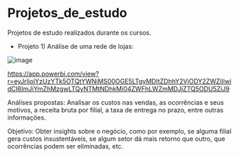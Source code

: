 # Projetos_de_estudo
Projetos de estudo realizados durante os cursos.

* Projeto 1) Análise de uma rede de lojas:

![image](https://user-images.githubusercontent.com/90691653/134807639-b17587f4-4855-4368-a48c-b573c4521e67.png)

https://app.powerbi.com/view?r=eyJrIjoiYzUzYTk5OTQtYWNiMS00OGE5LTgyMDItZDhhY2VjODY2ZWZiIiwidCI6ImJiYmZhMzgwLTQyNTMtNDhkMi04ZWFhLWZmMDJjZTQ5ODU5ZiJ9

Análises propostas: Analisar os custos nas vendas, as ocorrências e seus motivos, a receita bruta por filial, a taxa de entrega no prazo, entre outras informações. 

Objetivo: Obter insights sobre o negócio, como por exemplo, se alguma filial gera custos insustentáveis, se algum setor dá mais retorno que outro, que ocorrências podem ser eliminadas, etc.
